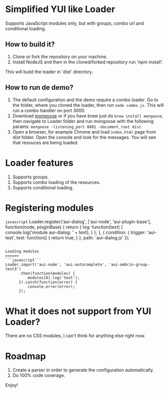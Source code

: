 Simplified YUI like Loader
=====

Supports JavaScript modules only, but with groups, combo url and conditional loading.

How to build it?
-------------

1. Clone or fork the repository on your machine.
2. Install NodeJS and then in the cloned/forked repository run 'npm install'.

This will build the loader in 'dist' directory.

How to run de demo?
-------------
1. The default configuration and the demo require a combo loader. Go to the folder, where you cloned the loader, then run `node combo.js`. This will run a combo handler on port 3000.
2. Download [mongoose](https://github.com/cesanta/mongoose) or if you have brew just do `brew install mongoose`, then navigate to Loader folder and run mongoose with the following params:
    `mongoose -listening_port 8081 -document_root dist`.
3. Open a browser, for example Chrome and load  `index.html` page from dist folder. Open the console and look for the messages. You will see that resouces are being loaded.

Loader features
======

1. Supports groups.
2. Supports combo loading of the resources.
3. Supports conditional loading.

Registering modules
======

```javascript```
Loader.register('aui-dialog', ['aui-node', 'aui-plugin-base'], function(node, pluginBase) {
    return {
        log: function(text) {
            console.log('module aui-dialog: ' + text);
        }
    };
}, {
	condition: {
        trigger: 'aui-test',
        test: function() {
            return true;
        }
    },
    path: 'aui-dialog.js'
});
```

Loading modules
======
```javascript```
Loader.import('aui-node', 'aui-autocomplete', 'aui-ambrin-group-test3')
      .then(function(modules) {
          modules[0].log('test');
      }).catch(function(error) {
          console.error(error);
      });
```

What it does not support from YUI Loader?
======

There are no CSS modules, I can't think for anything else right now.


Roadmap
======

1. Create a parser in order to generate the configuration automatically.
2. Do 100% code coverage.


Enjoy!

